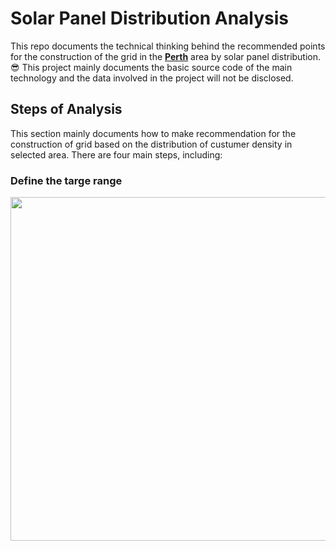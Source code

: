 # Solar Panel Distribution Analysis
This repo documents the technical thinking behind the recommended points for the construction of the grid in the **[Perth](https://en.wikipedia.org/wiki/Perth)** area by solar panel distribution. 😎 This project mainly documents the basic source code of the main technology and the data involved in the project will not be disclosed.
 
## Steps of Analysis
This section mainly documents how to make recommendation for the construction of grid based on the distribution of custumer density in selected area. There are four main steps, including:
### Define the targe range


<img width=680 height=550 src="https://github.com/Robert-Mar/Solar-Panel-Distribution-Analysis/blob/main/images/scope_panel_v2.jpg">
